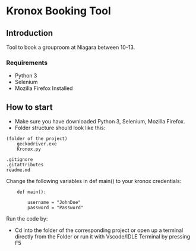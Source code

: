 # Kronox Booking Tool
## Introduction
Tool to book a grouproom at Niagara between 10-13.


### Requirements
- Python 3
- Selenium
- Mozilla Firefox Installed

## How to start
- Make sure you have downloaded Python 3, Selenium, Mozilla Firefox.
- Folder structure should look like this:
```
(folder of the project)
    geckodriver.exe
    Kronox.py
    
.gitignore
.gitattributes
readme.md
```
Change the following variables in def main() to your kronox credentials:
```
    def main():

        username = "JohnDoe"
        password = "Password"
```
Run the code by:
- Cd into the folder of the corresponding project or open up a terminal directly from the Folder or run it with Vscode/IDLE Terminal by pressing F5


